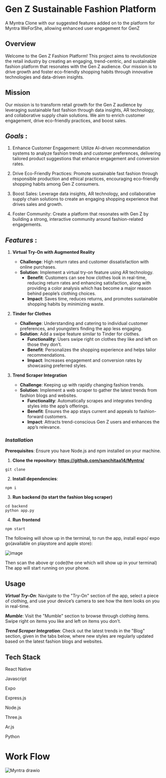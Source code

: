 # **Gen Z Sustainable Fashion Platform**

A Myntra Clone with our suggested features added on to the platform for Myntra WeForShe, allowing enhanced user engagement for GenZ

## Overview

Welcome to the Gen Z Fashion Platform! This project aims to revolutionize the retail industry by creating an engaging, trend-centric, and sustainable fashion platform that resonates with the Gen Z audience. Our mission is to drive growth and foster eco-friendly shopping habits through innovative technologies and data-driven insights.

## Mission
Our mission is to transform retail growth for the Gen Z audience by leveraging sustainable fast fashion through data insights, AR technology, and collaborative supply chain solutions. We aim to enrich customer engagement, drive eco-friendly practices, and boost sales.

## _Goals_ :
1. Enhance Customer Engagement: Utilize AI-driven recommendation systems to analyze fashion trends and customer preferences, delivering tailored product suggestions that enhance engagement and conversion rates.

2. Drive Eco-Friendly Practices: Promote sustainable fast fashion through responsible production and ethical practices, encouraging eco-friendly shopping habits among Gen Z consumers.

3. Boost Sales: Leverage data insights, AR technology, and collaborative supply chain solutions to create an engaging shopping experience that drives sales and growth.

4. Foster Community: Create a platform that resonates with Gen Z by building a strong, interactive community around fashion-related engagements.

## _Features_ :

1. **Virtual Try-On with Augmented Reality**
   - **Challenge**: High return rates and customer dissatisfaction with online purchases.
   - **Solution**: Implement a virtual try-on feature using AR technology.
     - **Benefit**: Customers can see how clothes look in real-time, reducing return rates and enhancing satisfaction, along with providing a color analysis which has become a major reason behind people’s clothing choices.
     - **Impact**: Saves time, reduces returns, and promotes sustainable shopping habits by minimizing waste.

2. **Tinder for Clothes**
   - **Challenge**: Understanding and catering to individual customer preferences, and youngsters finding the app less engaging.
   - **Solution**: Add a swipe feature similar to Tinder for clothes.
     - **Functionality**: Users swipe right on clothes they like and left on those they don’t.
     - **Benefit**: Personalizes the shopping experience and helps tailor recommendations.
     - **Impact**: Increases engagement and conversion rates by showcasing preferred styles.

3. **Trend Scraper Integration**
   - **Challenge**: Keeping up with rapidly changing fashion trends.
   - **Solution**: Implement a web scraper to gather the latest trends from fashion blogs and websites.
     - **Functionality**: Automatically scrapes and integrates trending styles into the app’s offerings.
     - **Benefit**: Ensures the app stays current and appeals to fashion-forward customers.
     - **Impact**: Attracts trend-conscious Gen Z users and enhances the app’s relevance.


### _Installation_


**Prerequisites**: Ensure you have Node.js and npm installed on your machine.

1. **Clone the repository: https://github.com/sanchitaa14/Myntra/**
``` 
git clone
``` 

2. **Install dependencies**:
```
npm i
```

3. **Run backend (to start the fashion blog scraper)**
```
cd backend
python app.py
```

4. **Run frontend**

```
npm start
```
The following will show up in the terminal, to run the app, install expo/ expo go(available on playstore and apple store):

![image](https://github.com/user-attachments/assets/cc35e5a0-4ba6-43bb-98ad-cbd2ed537467)

Then scan the above qr code(the one which will show up in your terminal)
The app will start running on your phone.

## Usage

**_Virtual Try-On_**: Navigate to the "Try-On" section of the app, select a piece of clothing, and use your device’s camera to see how the item looks on you in real-time.

**_Mumble_**: Visit the "Mumble" section to browse through clothing items. Swipe right on items you like and left on items you don’t.

**_Trend Scraper Integration_**: Check out the latest trends in the "Blog" section, given in the tabs below, where new styles are regularly updated based on the latest fashion blogs and websites.

## Tech Stack
React Native

Javascript

Expo

Express.js

Node.js

Three.js

Ar.js

Python

# **Work Flow**

![Myntra drawio](https://github.com/user-attachments/assets/8f5a0f5a-05e6-4d10-b9e4-542d73b7c2f4)

